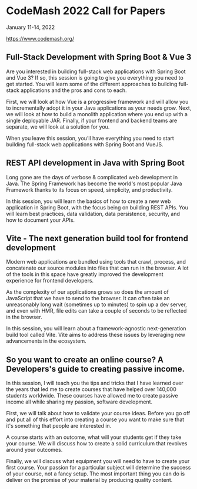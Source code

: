 # CodeMash 2022 Call for Papers

January 11-14, 2022

https://www.codemash.org/
## Full-Stack Development with Spring Boot & Vue 3

Are you interested in building full-stack web applications with Spring Boot and Vue 3? If so, this session is going to give you everything you need to get started. You will learn some of the different approaches to building full-stack applications and the pros and cons to each.

First, we will look at how Vue is a progressive framework and will allow you to incrementally adopt it in your Java applications as your needs grow. Next, we will look at how to build a monolith application where you end up with a single deployable JAR. Finally, if your frontend and backend teams are separate, we will look at a solution for you.

When you leave this session, you’ll have everything you need to start building full-stack web applications with Spring Boot and VueJS.
## REST API development in Java with Spring Boot

Long gone are the days of verbose & complicated web development in Java. The Spring Framework has become the world's most popular Java Framework thanks to its focus on speed, simplicity, and productivity.

In this session, you will learn the basics of how to create a new web application in Spring Boot, with the focus being on building REST APIs. You will learn best practices, data validation, data persistence, security, and how to document your APIs.

## Vite - The next generation build tool for frontend development

Modern web applications are bundled using tools that crawl, process, and concatenate our source modules into files that can run in the browser. A lot of the tools in this space have greatly improved the development experience for frontend developers.

As the complexity of our applications grows so does the amount of JavaScript that we have to send to the browser. It can often take an unreasonably long wait (sometimes up to minutes) to spin up a dev server, and even with HMR, file edits can take a couple of seconds to be reflected in the browser.

In this session, you will learn about a framework-agnostic next-generation build tool called Vite. Vite aims to address these issues by leveraging new advancements in the ecosystem.

## So you want to create an online course? A Developers's guide to creating passive income.

In this session, I will teach you the tips and tricks that I have learned over the years that led me to create courses that have helped over 140,000 students worldwide. These courses have allowed me to create passive income all while sharing my passion, software development.

First, we will talk about how to validate your course ideas. Before you go off and put all of this effort into creating a course you want to make sure that it's something that people are interested in.

A course starts with an outcome, what will your students get if they take your course. We will discuss how to create a solid curriculum that revolves around your outcomes.

Finally, we will discuss what equipment you will need to have to create your first course. Your passion for a particular subject will determine the success of your course, not a fancy setup. The most important thing you can do is deliver on the promise of your material by producing quality content.



